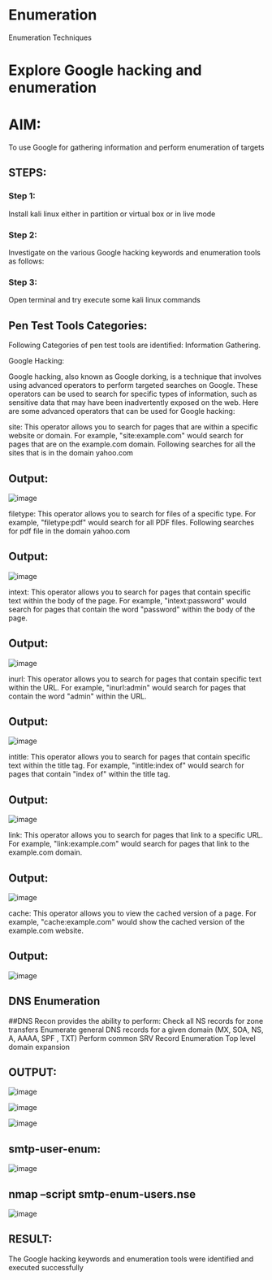 # Enumeration
Enumeration Techniques

# Explore Google hacking and enumeration 

# AIM:

To use Google for gathering information and perform enumeration of targets

## STEPS:

### Step 1:

Install kali linux either in partition or virtual box or in live mode

### Step 2:

Investigate on the various Google hacking keywords and enumeration tools as follows:


### Step 3:
Open terminal and try execute some kali linux commands

## Pen Test Tools Categories:  

Following Categories of pen test tools are identified:
Information Gathering.

Google Hacking:

Google hacking, also known as Google dorking, is a technique that involves using advanced operators to perform targeted searches on Google. These operators can be used to search for specific types of information, such as sensitive data that may have been inadvertently exposed on the web. Here are some advanced operators that can be used for Google hacking:

site: This operator allows you to search for pages that are within a specific website or domain. For example, "site:example.com" would search for pages that are on the example.com domain.
Following searches for all the sites that is in the domain yahoo.com

## Output:
![image](https://github.com/Thanikasreeb/Enumeration/assets/119557910/98486dd0-4f4d-43f2-b5da-bab16936a9d5)

filetype: This operator allows you to search for files of a specific type. For example, "filetype:pdf" would search for all PDF files.
Following searches for pdf file in the domain yahoo.com

## Output:
![image](https://github.com/Thanikasreeb/Enumeration/assets/119557910/51770dbb-5fd4-4230-a466-4cafddc7af00)

intext: This operator allows you to search for pages that contain specific text within the body of the page. For example, "intext:password"
would search for pages that contain the word "password" within the body of the page.

## Output:
![image](https://github.com/Thanikasreeb/Enumeration/assets/119557910/1d71e577-cd67-4a90-99d8-b4bfc8edeade)

inurl: This operator allows you to search for pages that contain specific text within the URL. For example, "inurl:admin" would search for pages that contain the word "admin" within the URL.

## Output:
![image](https://github.com/Thanikasreeb/Enumeration/assets/119557910/e94157ae-d3db-4a92-a5f0-faf590f4dac5)

intitle: This operator allows you to search for pages that contain specific text within the title tag. For example, "intitle:index of" would search for pages that contain "index of" within the title tag.

## Output:
![image](https://github.com/Thanikasreeb/Enumeration/assets/119557910/408a865e-ff09-4384-8aa5-835f6f639ff8)

link: This operator allows you to search for pages that link to a specific URL. For example, "link:example.com" would search for pages that link to the example.com domain.

## Output:
![image](https://github.com/Thanikasreeb/Enumeration/assets/119557910/20075b4e-1ca7-45e6-a94c-5004c18938a2)

  cache: This operator allows you to view the cached version of a page. For example, "cache:example.com" would show the cached version of the example.com website.

## Output:
![image](https://github.com/Thanikasreeb/Enumeration/assets/119557910/8ce4fb97-8792-40c0-91ae-56c75320c1f2)

## DNS Enumeration
##DNS Recon
provides the ability to perform: Check all NS records for zone transfers Enumerate general DNS records for a given 
domain (MX, SOA, NS, A, AAAA, SPF , TXT) Perform common SRV Record Enumeration Top level domain expansion

## OUTPUT:
![image](https://github.com/Thanikasreeb/Enumeration/assets/119557910/038b1ff4-499e-499e-9d4d-0895b7918894)

![image](https://github.com/Thanikasreeb/Enumeration/assets/119557910/20d94e15-23d5-4753-b9bd-e10d797377b2)

![image](https://github.com/Thanikasreeb/Enumeration/assets/119557910/2a95fc21-c307-4e2f-ac35-9bd84b2a9ca9)

## smtp-user-enum:

![image](https://github.com/Thanikasreeb/Enumeration/assets/119557910/1dbfd34f-f49e-4131-a89a-edd8bf6413e0)

## nmap –script smtp-enum-users.nse 
![image](https://github.com/Thanikasreeb/Enumeration/assets/119557910/89c26177-d423-4d27-9234-23df75f618a0)

## RESULT:
The Google hacking keywords and enumeration tools were identified and executed successfully

